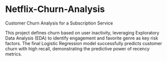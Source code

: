 # Netflix-Churn-Analysis
Customer Churn Analysis for a Subscription Service


This project defines churn based on user inactivity, leveraging Exploratory Data Analysis (EDA) to identify engagement and favorite genre as key risk factors. The final Logistic Regression model successfully predicts customer churn with high recall, demonstrating the predictive power of recency metrics.
